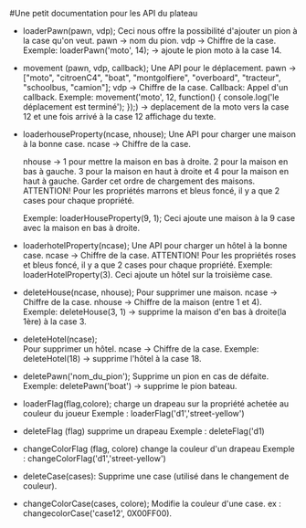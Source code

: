 #Une petit documentation pour les API du plateau

* loaderPawn(pawn, vdp);
    Ceci nous offre la possibilité d'ajouter un pion à la case qu'on veut. 
    pawn -> nom du pion.
    vdp -> Chiffre de la case.
    Exemple: loaderPawn('moto', 14); -> ajoute le pion moto à la case 14.


* movement (pawn, vdp, callback);
    Une API pour le déplacement. 
    pawn -> ["moto", "citroenC4", "boat", "montgolfiere", "overboard", "tracteur", "schoolbus, "camion"];
    vdp -> Chiffre de la case.
    Callback: Appel d'un callback.
    Exemple: movement('moto', 12, function() {
                console.log('le déplacement est terminé');
            });) -> deplacement de la moto vers la case 12 et une fois arrivé à la case 12 affichage du texte.


* loaderhouseProperty(ncase, nhouse);
    Une API pour charger une maison à la bonne case.
    ncase -> Chiffre de la case.

    nhouse -> 1 pour mettre la maison en bas à droite. 2 pour la maison en bas à gauche.
    3 pour la maison en haut à droite et 4 pour la maison en haut à gauche.
	Garder cet ordre de chargement des maisons.
    ATTENTION! Pour les propriétés marrons et bleus foncé, il y a que 2 cases pour chaque propriété.

    Exemple: loaderHouseProperty(9, 1);
    Ceci ajoute une maison à la 9 case avec la maison en bas à droite.


* loaderhotelProperty(ncase);
    Une API pour charger un hôtel à la bonne case.
    ncase -> Chiffre de la case. 
    ATTENTION! Pour les propriétés roses et bleus foncé, il y a que 2 cases pour chaque propriété.
    Exemple: loaderHotelProperty(3).
    Ceci ajoute un hôtel sur la troisième case.


* deleteHouse(ncase, nhouse);
    Pour supprimer une maison. 
    ncase -> Chiffre de la case.
    nhouse -> Chiffre de la maison (entre 1 et 4).
    Exemple: deleteHouse(3, 1) -> supprime la maison d'en bas à droite(la 1ère) à la case 3.


* deleteHotel(ncase);  
    Pour supprimer un hôtel.
    ncase -> Chiffre de la case.
    Exemple: deleteHotel(18) -> supprime l'hôtel à la case 18.
	

* deletePawn('nom_du_pion');
	Supprime un pion en cas de défaite.
    Exemple: deletePawn('boat') -> supprime le pion bateau.
    
	
* loaderFlag(flag,colore);
	charge un drapeau sur la propriété achetée au couleur du joueur
	Exemple : loaderFlag('d1','street-yellow')

	
* deleteFlag (flag)
	supprime un drapeau
	Exemple : deleteFlag('d1)

	
* changeColorFlag (flag, colore)
	change la couleur d'un drapeau
	Exemple : changeColorFlag('d1','street-yellow')


* deleteCase(cases):
	Supprime une case (utilisé dans le changement de couleur).
	

* changeColorCase(cases, colore);
	Modifie la couleur d'une case. ex : changecolorCase('case12', 0X00FF00).
	